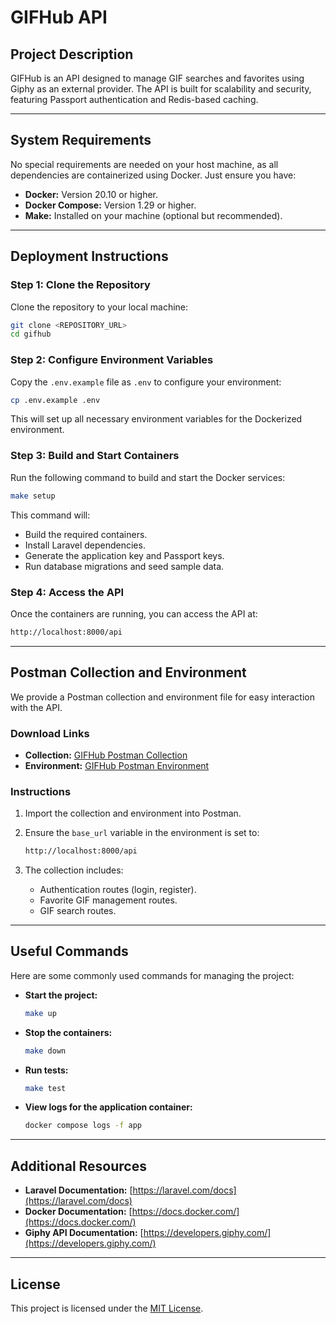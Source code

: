# GIFHub API

## Project Description

GIFHub is an API designed to manage GIF searches and favorites using
Giphy as an external provider. The API is built for scalability and
security, featuring Passport authentication and Redis-based caching.

---

## System Requirements

No special requirements are needed on your host machine, as all dependencies
are containerized using Docker. Just ensure you have:

- **Docker:** Version 20.10 or higher.
- **Docker Compose:** Version 1.29 or higher.
- **Make:** Installed on your machine (optional but recommended).

---

## Deployment Instructions

### Step 1: Clone the Repository

Clone the repository to your local machine:

```bash
git clone <REPOSITORY_URL>
cd gifhub
```

### Step 2: Configure Environment Variables

Copy the `.env.example` file as `.env` to configure your environment:

```bash
cp .env.example .env
```

This will set up all necessary environment variables for the Dockerized environment.

### Step 3: Build and Start Containers

Run the following command to build and start the Docker services:

```bash
make setup
```

This command will:

- Build the required containers.
- Install Laravel dependencies.
- Generate the application key and Passport keys.
- Run database migrations and seed sample data.

### Step 4: Access the API

Once the containers are running, you can access the API at:

```bash
http://localhost:8000/api
```

---

## Postman Collection and Environment

We provide a Postman collection and environment file for easy interaction
with the API.

### Download Links

- **Collection:** [GIFHub Postman Collection](https://example.com/gifhub-postman-collection.json)
- **Environment:** [GIFHub Postman Environment](https://example.com/gifhub-postman-environment.json)

### Instructions

1. Import the collection and environment into Postman.
2. Ensure the `base_url` variable in the environment is set to:

    ```bash
    http://localhost:8000/api
    ```

3. The collection includes:
    - Authentication routes (login, register).
    - Favorite GIF management routes.
    - GIF search routes.

---

## Useful Commands

Here are some commonly used commands for managing the project:

- **Start the project:**

    ```bash
    make up
    ```

- **Stop the containers:**

    ```bash
    make down
    ```

- **Run tests:**

    ```bash
    make test
    ```

- **View logs for the application container:**

    ```bash
    docker compose logs -f app
    ```

---

## Additional Resources

- **Laravel Documentation:** [https://laravel.com/docs](https://laravel.com/docs)
- **Docker Documentation:** [https://docs.docker.com/](https://docs.docker.com/)
- **Giphy API Documentation:** [https://developers.giphy.com/](https://developers.giphy.com/)

---

## License

This project is licensed under the [MIT License](LICENSE).
